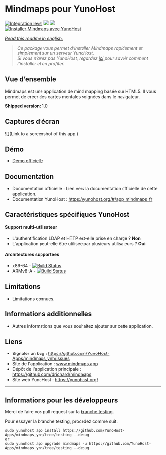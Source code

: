 # Mindmaps pour YunoHost

[![Integration level](https://dash.yunohost.org/integration/mindmaps.svg)](https://dash.yunohost.org/appci/app/mindmaps) ![](https://ci-apps.yunohost.org/ci/badges/mindmaps.status.svg) ![](https://ci-apps.yunohost.org/ci/badges/mindmaps.maintain.svg)  
[![Installer Mindmaps avec YunoHost](https://install-app.yunohost.org/install-with-yunohost.png)](https://install-app.yunohost.org/?app=mindmaps)

*[Read this readme in english.](./README.md)* 

> *Ce package vous permet d’installer Mindmaps rapidement et simplement sur un serveur YunoHost.  
Si vous n’avez pas YunoHost, regardez [ici](https://yunohost.org/#/install) pour savoir comment l’installer et en profiter.*

## Vue d’ensemble
Mindmaps est une application de mind mapping basée sur HTML5. Il vous permet de créer des cartes mentales soignées dans le navigateur.

**Shipped version:** 1.0

## Captures d’écran

![](Link to a screenshot of this app.)

## Démo

* [Démo officielle](www.mindmaps.app)

## Documentation

 * Documentation officielle : Lien vers la documentation officielle de cette application.
 * Documentation YunoHost : https://yunohost.org/#/app_mindmaps_fr

## Caractéristiques spécifiques YunoHost

#### Support multi-utilisateur

* L'authentification LDAP et HTTP est-elle prise en charge ? **Non**
* L'application peut-elle être utilisée par plusieurs utilisateurs ? **Oui**

#### Architectures supportées

* x86-64 - [![Build Status](https://ci-apps.yunohost.org/ci/logs/mindmaps%20%28Apps%29.svg)](https://ci-apps.yunohost.org/ci/apps/mindmaps/)
* ARMv8-A - [![Build Status](https://ci-apps-arm.yunohost.org/ci/logs/mindmaps%20%28Apps%29.svg)](https://ci-apps-arm.yunohost.org/ci/apps/mindmaps/)

## Limitations

* Limitations connues.

## Informations additionnelles

* Autres informations que vous souhaitez ajouter sur cette application.

## Liens

 * Signaler un bug : https://github.com/YunoHost-Apps/mindmaps_ynh/issues
 * Site de l'application : www.mindmaps.app
 * Dépôt de l'application principale : https://github.com/drichard/mindmaps
 * Site web YunoHost : https://yunohost.org/

---

## Informations pour les développeurs

Merci de faire vos pull request sur la [branche testing](https://github.com/YunoHost-Apps/mindmaps_ynh/tree/testing).

Pour essayer la branche testing, procédez comme suit.
```
sudo yunohost app install https://github.com/YunoHost-Apps/mindmaps_ynh/tree/testing --debug
or
sudo yunohost app upgrade mindmaps -u https://github.com/YunoHost-Apps/mindmaps_ynh/tree/testing --debug
```
